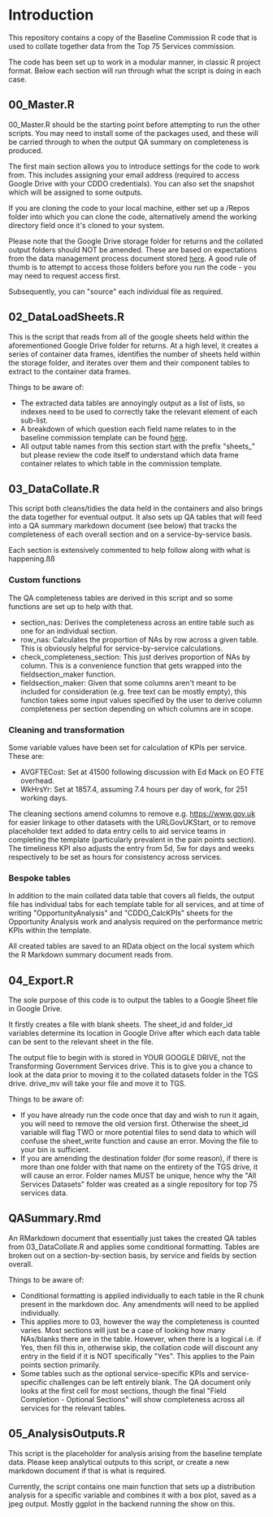 # Introduction

This repository contains a copy of the Baseline Commission R code that is 
used to collate together data from the Top 75 Services commission.

The code has been set up to work in a modular manner, in classic R project 
format. Below each section will run through what the script is doing in 
each case.

## 00_Master.R

00_Master.R should be the starting point before attempting to run the other 
scripts. You may need to install some of the packages used, and these will be 
carried through to when the output QA summary on completeness is produced.

The first main section allows you to introduce settings for the code to work 
from. This includes assigning your email address (required to access Google 
Drive with your CDDO credentials). You can also set the snapshot which will 
be assigned to some outputs.

If you are cloning the code to your local machine, either set up a /Repos 
folder into which you can clone the code, alternatively amend the working 
directory field once it's cloned to your system.

Please note that the Google Drive storage folder for returns and the collated 
output folders should NOT be amended. These are based on expectations from the
data management process document stored [here](https://docs.google.com/document/d/1DScBh7fYkMnF-vLAReS4IXXPfMzUKQ0NJ4I34gl1bYM/edit). A good rule of thumb is to 
attempt to access those folders before you run the code \- you may need to 
request access first.

Subsequently, you can "source" each individual file as required.

## 02_DataLoadSheets.R

This is the script that reads from all of the google sheets held within the 
aforementioned Google Drive folder for returns. At a high level, it creates a 
series of container data frames, identifies the number of sheets held within the 
storage folder, and iterates over them and their component tables to extract to the 
container data frames.

Things to be aware of:

- The extracted data tables are annoyingly output as a list of lists, so 
indexes need to be used to correctly take the relevant element of each sub-list.
- A breakdown of which question each field name relates to in the baseline commission 
template can be found [here](https://docs.google.com/spreadsheets/d/1cEdgBv2dQEUVoZRechZKynrt8IS86IoMMldNiPKmnMA/edit#gid=0).
- All output table names from this section start with the prefix "sheets_" 
but please review the code itself to understand which data frame container 
relates to which table in the commission template.

## 03_DataCollate.R

This script both cleans/tidies the data held in the containers and also 
brings the data together for eventual output. It also sets up QA tables that
will feed into a QA summary markdown document (see below) that tracks the 
completeness of each overall section and on a service-by-service basis.

Each section is extensively commented to help follow along with what is happening.ßß

### Custom functions
The QA completeness tables are derived in this script and so some functions 
are set up to help with that.

- section_nas: Derives the completeness across an entire table such as one
for an individual section.
- row_nas: Calculates the proportion of NAs by row across a given table. 
This is obviously helpful for service-by-service calculations.
- check_completeness_section: This just derives proportion of NAs by 
column. This is a convenience function that gets wrapped into the fieldsection_maker 
function.
- fieldsection_maker: Given that some columns aren't meant to be included 
for consideration (e.g. free text can be mostly empty), this function takes 
some input values specified by the user to derive column completeness per 
section depending on which columns are in scope.

### Cleaning and transformation

Some variable values have been set for calculation of KPIs per service. These are:

- AVGFTECost: Set at 41500 following discussion with Ed Mack on EO FTE overhead.
- WkHrsYr: Set at 1857.4, assuming 7.4 hours per day of work, for 251 working days.

The cleaning sections amend columns to remove e.g. https://www.gov.uk for easier 
linkage to other datasets with the URLGovUKStart, or to remove placeholder 
text added to data entry cells to aid service teams in completing the template 
(particularly prevalent in the pain points section). The timeliness KPI 
also adjusts the entry from 5d, 5w for days and weeks respectively to be 
set as hours for consistency across services.

### Bespoke tables

In addition to the main collated data table that covers all fields, the 
output file has individual tabs for each template table for all services, 
and at time of writing "OpportunityAnalysis" and "CDDO_CalcKPIs" sheets for 
the Opportunity Analysis work and analysis required on the performance metric 
KPIs within the template.

All created tables are saved to an RData object on the local system which 
the R Markdown summary document reads from.

## 04_Export.R

The sole purpose of this code is to output the tables to a Google Sheet 
file in Google Drive.

It firstly creates a file with blank sheets. The sheet_id and folder_id variables 
determine its location in Google Drive after which each data table can be sent to 
the relevant sheet in the file. 

The output file to begin with is stored in YOUR GOOGLE DRIVE, not the 
Transforming Government Services drive. This is to give you a chance to look 
at the data prior to moving it to the collated datasets folder in the TGS drive.
drive_mv will take your file and move it to TGS.

Things to be aware of:

- If you have already run the code once that day and wish to run it again, 
you will need to remove the old version first. Otherwise the sheet_id variable 
will flag TWO or more potential files to send data to which will confuse the
sheet_write function and cause an error. Moving the file to your bin is sufficient.
- If you are amending the destination folder (for some reason), if there is more 
than one folder with that name on the entirety of the TGS drive, it will 
cause an error. Folder names MUST be unique, hence why the "All Services Datasets" 
folder was created as a single repository for top 75 services data.

## QASummary.Rmd

An RMarkdown document that essentially just takes the created QA tables from
03_DataCollate.R and applies some conditional formatting. Tables are broken out 
on a section-by-section basis, by service and fields by section overall.

Things to be aware of:

- Conditional formatting is applied individually to each table in the R chunk 
present in the markdown doc. Any amendments will need to be applied individually.
- This applies more to 03, however the way the completeness is counted varies. 
Most sections will just be a case of looking how many NAs/blanks there are in 
the table. However, when there is a logical i.e. if Yes, then fill this in, 
otherwise skip, the collation code will discount any entry in the field if it 
is NOT specifically "Yes". This applies to the Pain points section primarily.
- Some tables such as the optional service-specific KPIs and service-specific 
challenges can be left entirely blank. The QA document only looks at the first 
cell for most sections, though the final "Field Completion - Optional Sections"
will show completeness across all services for the relevant tables.

## 05_AnalysisOutputs.R

This script is the placeholder for analysis arising from the baseline template 
data. Please keep analytical outputs to this script, or create a new 
markdown document if that is what is required.

Currently, the script contains one main function that sets up a distribution 
analysis for a specific variable and combines it with a box plot, saved 
as a jpeg output. Mostly ggplot in the backend running the show on this.
